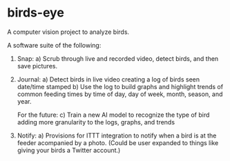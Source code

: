 # birds-eye
A computer vision project to analyze birds.

A software suite of the following:

1. Snap:
    a) Scrub through live and recorded video, detect birds, and then save pictures.

2. Journal:
    a) Detect birds in live video creating a log of birds seen date/time stamped
    b) Use the log to build graphs and highlight trends of common feeding times by time of day, day of week, month, season, and year.
    
    For the future:
    c) Train a new AI model to recognize the type of bird adding more granularity to the logs, graphs, and trends

3. Notify:
    a) Provisions for ITTT integration to notify when a bird is at the feeder acompanied by a photo.
        (Could be user expanded to things like giving your birds a Twitter account.)

